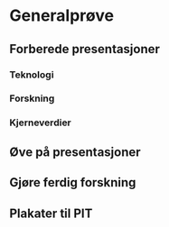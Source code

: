 # Generalprøve

## Forberede presentasjoner

### Teknologi

### Forskning

### Kjerneverdier

## Øve på presentasjoner

## Gjøre ferdig forskning

## Plakater til PIT
